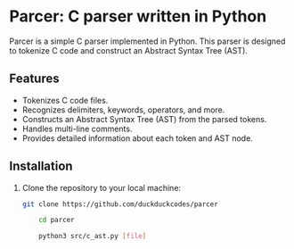 # Parcer: C parser written in Python


Parcer is a simple C parser implemented in Python. This parser is designed to tokenize C code and construct an Abstract Syntax Tree (AST).

## Features

- Tokenizes C code files.
- Recognizes delimiters, keywords, operators, and more.
- Constructs an Abstract Syntax Tree (AST) from the parsed tokens.
- Handles multi-line comments.
- Provides detailed information about each token and AST node.

## Installation

1. Clone the repository to your local machine:

   ```bash
   git clone https://github.com/duckduckcodes/parcer
    ```

    ```bash
        cd parcer
    ```
    
    ```bash
        python3 src/c_ast.py [file]
    ```